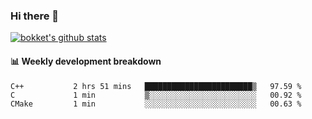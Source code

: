 ### Hi there 👋
[![bokket's github stats](https://github-readme-stats.vercel.app/api?username=bokket&show_icons=true&count_private=true)](https://github.com/anuraghazra/github-readme-stats)

#### :bar_chart: Weekly development breakdown
<!--START_SECTION:waka-->
```text
C++           2 hrs 51 mins   ████████████████████████▒   97.59 % 
C             1 min           ▒░░░░░░░░░░░░░░░░░░░░░░░░   00.92 % 
CMake         1 min           ░░░░░░░░░░░░░░░░░░░░░░░░░   00.63 % 
```
<!--END_SECTION:waka-->

